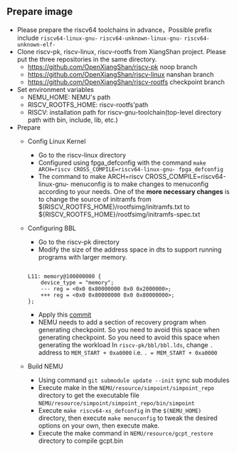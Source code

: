 ## Prepare image
- Please prepare the riscv64 toolchains in advance，Possible prefix include `riscv64-linux-gnu-` `riscv64-unknown-linux-gnu-` `riscv64-unknown-elf-`
- Clone riscv-pk, riscv-linux, riscv-rootfs from XiangShan project. Please put the three repositories in the same directory.
   - https://github.com/OpenXiangShan/riscv-pk noop branch
   - https://github.com/OpenXiangShan/riscv-linux nanshan branch
   - https://github.com/OpenXiangShan/riscv-rootfs checkpoint branch
- Set environment variables
   - NEMU_HOME: NEMU's path
   - RISCV_ROOTFS_HOME: riscv-rootfs'path
   - RISCV: installation path for riscv-gnu-toolchain(top-level directory path with bin, include, lib, etc.)
- Prepare
   - Config Linux Kernel
      - Go to the riscv-linux directory
      - Configured using fpga_defconfig with the command `make ARCH=riscv CROSS_COMPILE=riscv64-linux-gnu- fpga_defconfig`
      - The command to make ARCH=riscv CROSS_COMPILE=riscv64-linux-gnu- menuconfig is to make changes to menuconfig according to your needs. One of the **more necessary changes** is to change the source of initramfs from $(RISCV_ROOTFS_HOME)/rootfsimg/initramfs.txt to ${RISCV_ROOTFS_HOME}/rootfsimg/initramfs-spec.txt
   - Configuring BBL
      - Go to the riscv-pk directory
      - Modify the size of the address space in dts to support running programs with larger memory.
      ```

      L11: memory@100000000 {
          device_type = "memory";
          --- reg = <0x0 0x80000000 0x0 0x2000000>;
          +++ reg = <0x0 0x80000000 0x0 0x80000000>;
      };
      ```

      - Apply this [commit](https://github.com/riscv-software-src/riscv-pk/commit/4ae5a8876fc2c31776b1777405ab14f764cc0f36)
      - NEMU needs to add a section of recovery program when generating checkpoint. So you need to avoid this space when generating checkpoint. So you need to avoid this space when generating the workload In `riscv-pk/bbl/bbl.lds`, change `.` address to `MEM_START + 0xa0000` i.e. `. = MEM_START + 0xa0000`
   - Build NEMU
      - Using command `git submodule update --init` sync sub modules
      - Execute make in the `NEMU/resource/simpoint/simpoint_repo` directory to get the executable file `NEMU/resource/simpoint/simpoint_repo/bin/simpoint`
      - Execute `make riscv64-xs_defconfig` in the `$(NEMU_HOME)` directory, then execute `make menuconfig` to tweak the desired options on your own, then execute make.
      - Execute the make command in `NEMU/resource/gcpt_restore` directory to compile gcpt.bin
